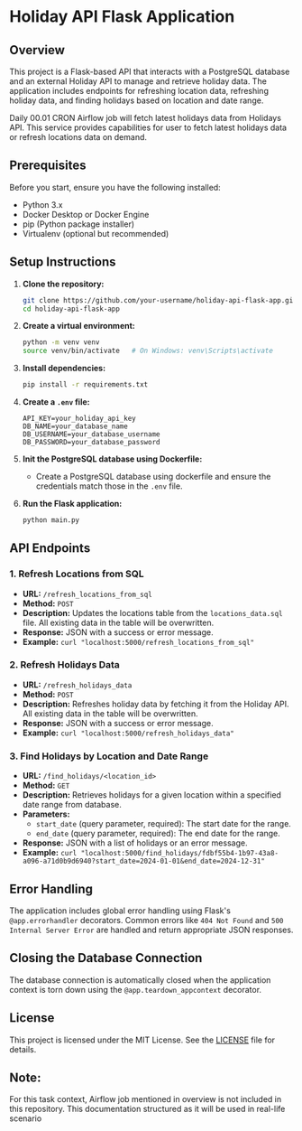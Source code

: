 # Holiday API Flask Application

## Overview

This project is a Flask-based API that interacts with a PostgreSQL database and an external Holiday API to manage and retrieve holiday data. The application includes endpoints for refreshing location data, refreshing holiday data, and finding holidays based on location and date range. 

Daily 00.01 CRON Airflow job will fetch latest holidays data from Holidays API. This service provides capabilities for user to fetch latest holidays data or refresh locations data on demand.

## Prerequisites

Before you start, ensure you have the following installed:

- Python 3.x
- Docker Desktop or Docker Engine
- pip (Python package installer)
- Virtualenv (optional but recommended)


## Setup Instructions

1. **Clone the repository:**
    ```bash
    git clone https://github.com/your-username/holiday-api-flask-app.git
    cd holiday-api-flask-app
    ```

2. **Create a virtual environment:**
    ```bash
    python -m venv venv
    source venv/bin/activate   # On Windows: venv\Scripts\activate
    ```

3. **Install dependencies:**
    ```bash
    pip install -r requirements.txt
    ```

4. **Create a `.env` file:**
    ```env
    API_KEY=your_holiday_api_key
    DB_NAME=your_database_name
    DB_USERNAME=your_database_username
    DB_PASSWORD=your_database_password
    ```

5. **Init the PostgreSQL database using Dockerfile:**
   - Create a PostgreSQL database using dockerfile and ensure the credentials match those in the `.env` file.

6. **Run the Flask application:**
    ```bash
    python main.py
    ```

## API Endpoints

### 1. Refresh Locations from SQL
   - **URL:** `/refresh_locations_from_sql`
   - **Method:** `POST`
   - **Description:** Updates the locations table from the `locations_data.sql` file. All existing data in the table will be overwritten.
   - **Response:** JSON with a success or error message.
   - **Example:** `curl "localhost:5000/refresh_locations_from_sql"`

### 2. Refresh Holidays Data
   - **URL:** `/refresh_holidays_data`
   - **Method:** `POST`
   - **Description:** Refreshes holiday data by fetching it from the Holiday API. All existing data in the table will be overwritten.
   - **Response:** JSON with a success or error message.
   - **Example:** `curl "localhost:5000/refresh_holidays_data"`

### 3. Find Holidays by Location and Date Range
   - **URL:** `/find_holidays/<location_id>`
   - **Method:** `GET`
   - **Description:** Retrieves holidays for a given location within a specified date range from database.
   - **Parameters:**
     - `start_date` (query parameter, required): The start date for the range.
     - `end_date` (query parameter, required): The end date for the range.
   - **Response:** JSON with a list of holidays or an error message.
   - **Example:** `curl "localhost:5000/find_holidays/fdbf55b4-1b97-43a8-a096-a71d0b9d6940?start_date=2024-01-01&end_date=2024-12-31"`

## Error Handling

The application includes global error handling using Flask's `@app.errorhandler` decorators. Common errors like `404 Not Found` and `500 Internal Server Error` are handled and return appropriate JSON responses.

## Closing the Database Connection

The database connection is automatically closed when the application context is torn down using the `@app.teardown_appcontext` decorator.

## License

This project is licensed under the MIT License. See the [LICENSE](LICENSE) file for details.

## Note:
For this task context, Airflow job mentioned in overview is not included in this repository. This documentation structured as it will be used in real-life scenario

